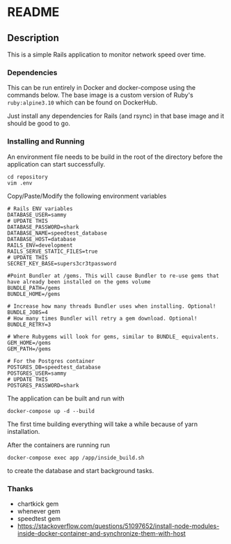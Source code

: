 # README

## Description
This is a simple Rails application to monitor network speed over time.

### Dependencies
This can be run entirely in Docker and docker-compose using the commands below.
The base image is a custom version of Ruby's ```ruby:alpine3.10``` which can be found on DockerHub.

Just install any dependencies for Rails (and rsync) in that base image and it should be good to go.

### Installing and Running
An environment file needs to be build in the root of the directory before the application can start successfully.

```
cd repository
vim .env
```

Copy/Paste/Modify the following environment variables
```
# Rails ENV variables
DATABASE_USER=sammy
# UPDATE THIS
DATABASE_PASSWORD=shark
DATABASE_NAME=speedtest_database
DATABASE_HOST=database
RAILS_ENV=development
RAILS_SERVE_STATIC_FILES=true
# UPDATE THIS
SECRET_KEY_BASE=supers3cr3tpassword

#Point Bundler at /gems. This will cause Bundler to re-use gems that have already been installed on the gems volume
BUNDLE_PATH=/gems
BUNDLE_HOME=/gems

# Increase how many threads Bundler uses when installing. Optional!
BUNDLE_JOBS=4
# How many times Bundler will retry a gem download. Optional!
BUNDLE_RETRY=3

# Where Rubygems will look for gems, similar to BUNDLE_ equivalents.
GEM_HOME=/gems
GEM_PATH=/gems

# For the Postgres container
POSTGRES_DB=speedtest_database
POSTGRES_USER=sammy
# UPDATE THIS
POSTGRES_PASSWORD=shark
```

The application can be built and run with 

```
docker-compose up -d --build
```

The first time building everything will take a while because of yarn installation.

After the containers are running run

```
docker-compose exec app /app/inside_build.sh
```

to create the database and start background tasks.

### Thanks
* chartkick gem
* whenever gem
* speedtest gem
* https://stackoverflow.com/questions/51097652/install-node-modules-inside-docker-container-and-synchronize-them-with-host

